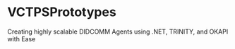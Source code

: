 # VCTPSPrototypes
Creating highly scalable DIDCOMM Agents using .NET,  TRINITY,  and OKAPI with Ease

